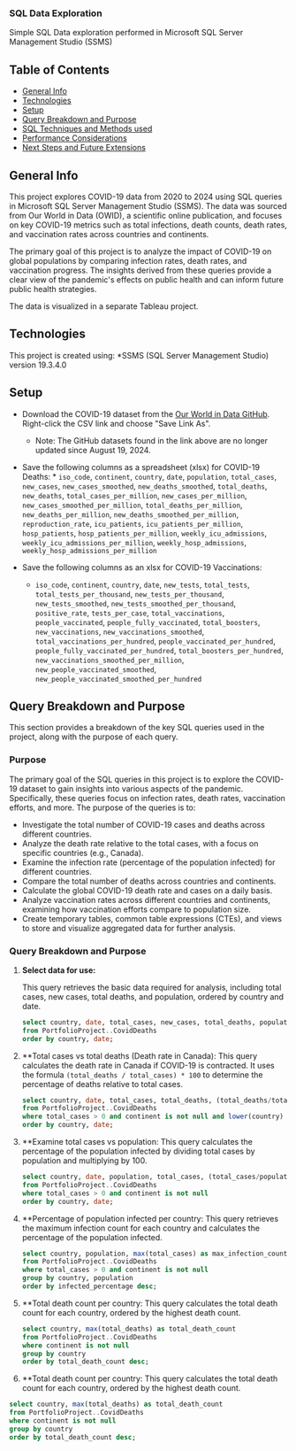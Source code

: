 ### SQL Data Exploration
Simple SQL Data exploration performed in Microsoft SQL Server Management Studio (SSMS)

## Table of Contents
* [General Info](#general-info)
* [Technologies](#technologies)
* [Setup](#setup)
* [Query Breakdown and Purpose](#query-breakdown-and-purpose)
* [SQL Techniques and Methods used](#sql-techniques-and-methods-used)
* [Performance Considerations](#performance-considerations)
* [Next Steps and Future Extensions](#next-steps-and-future-extensions)

## General Info

This project explores COVID-19 data from 2020 to 2024 using SQL queries in Microsoft SQL Server Management Studio (SSMS). The data was sourced from Our World in Data (OWID), a scientific online publication, and focuses on key COVID-19 metrics such as total infections, death counts, death rates, and vaccination rates across countries and continents.

The primary goal of this project is to analyze the impact of COVID-19 on global populations by comparing infection rates, death rates, and vaccination progress. The insights derived from these queries provide a clear view of the pandemic's effects on public health and can inform future public health strategies.

The data is visualized in a separate Tableau project.

## Technologies
This project is created using:
*SSMS (SQL Server Management Studio) version 19.3.4.0

## Setup
* Download the COVID-19 dataset from the [Our World in Data GitHub](https://github.com/owid/covid-19-data?tab=readme-ov-file). Right-click the CSV link and choose "Save Link As".
  * Note: The GitHub datasets found in the link above are no longer updated since August 19, 2024.

* Save the following columns as a spreadsheet (xlsx) for COVID-19 Deaths:
  * 
`iso_code`, `continent`, `country`, `date`, `population`, `total_cases`, `new_cases`, `new_cases_smoothed`, `new_deaths_smoothed`, `total_deaths`, `new_deaths`, `total_cases_per_million`, `new_cases_per_million`, `new_cases_smoothed_per_million`, `total_deaths_per_million`, `new_deaths_per_million`, `new_deaths_smoothed_per_million`, `reproduction_rate`, `icu_patients`, `icu_patients_per_million`, `hosp_patients`, `hosp_patients_per_million`, `weekly_icu_admissions`, `weekly_icu_admissions_per_million`, `weekly_hosp_admissions`, `weekly_hosp_admissions_per_million`

* Save the following columns as an xlsx for COVID-19 Vaccinations:
  * `iso_code`, `continent`, `country`, `date`, `new_tests`, `total_tests`, `total_tests_per_thousand`, `new_tests_per_thousand`, `new_tests_smoothed`, `new_tests_smoothed_per_thousand`, `positive_rate`, `tests_per_case`, `total_vaccinations`, `people_vaccinated`, `people_fully_vaccinated`, `total_boosters`, `new_vaccinations`, `new_vaccinations_smoothed`, `total_vaccinations_per_hundred`, `people_vaccinated_per_hundred`, `people_fully_vaccinated_per_hundred`, `total_boosters_per_hundred`, `new_vaccinations_smoothed_per_million`, `new_people_vaccinated_smoothed`, `new_people_vaccinated_smoothed_per_hundred`

## Query Breakdown and Purpose

This section provides a breakdown of the key SQL queries used in the project, along with the purpose of each query.

### Purpose

The primary goal of the SQL queries in this project is to explore the COVID-19 dataset to gain insights into various aspects of the pandemic. Specifically, these queries focus on infection rates, death rates, vaccination efforts, and more. The purpose of the queries is to:

- Investigate the total number of COVID-19 cases and deaths across different countries.
- Analyze the death rate relative to the total cases, with a focus on specific countries (e.g., Canada).
- Examine the infection rate (percentage of the population infected) for different countries.
- Compare the total number of deaths across countries and continents.
- Calculate the global COVID-19 death rate and cases on a daily basis.
- Analyze vaccination rates across different countries and continents, examining how vaccination efforts compare to population size.
- Create temporary tables, common table expressions (CTEs), and views to store and visualize aggregated data for further analysis.

### Query Breakdown and Purpose

1. **Select data for use:**

   This query retrieves the basic data required for analysis, including total cases, new cases, total deaths, and population, ordered by country and date.

   ```sql
   select country, date, total_cases, new_cases, total_deaths, population
   from PortfolioProject..CovidDeaths
   order by country, date;

2. **Total cases vs total deaths (Death rate in Canada):
   This query calculates the death rate in Canada if COVID-19 is contracted. It uses the formula `(total_deaths / total_cases) * 100` to determine the percentage of deaths relative to total cases.
   ```sql
   select country, date, total_cases, total_deaths, (total_deaths/total_cases)*100 as death_rate
   from PortfolioProject..CovidDeaths
   where total_cases > 0 and continent is not null and lower(country) like ('%canada%')
   order by country, date;

3. **Examine total cases vs population:
   This query calculates the percentage of the population infected by dividing total cases by population and multiplying by 100.
   ```sql
   select country, date, population, total_cases, (total_cases/population)*100 as infected_percentage
   from PortfolioProject..CovidDeaths
   where total_cases > 0 and continent is not null
   order by country, date;
   
4. **Percentage of population infected per country:
   This query retrieves the maximum infection count for each country and calculates the percentage of the population infected.
   ```sql
   select country, population, max(total_cases) as max_infection_count, max((total_cases/population))*100 as infected_percentage
   from PortfolioProject..CovidDeaths
   where total_cases > 0 and continent is not null
   group by country, population
   order by infected_percentage desc;

5. **Total death count per country:
   This query calculates the total death count for each country, ordered by the highest death count.
   ```sql
   select country, max(total_deaths) as total_death_count
   from PortfolioProject..CovidDeaths
   where continent is not null
   group by country
   order by total_death_count desc;

 5. **Total death count per country:
   This query calculates the total death count for each country, ordered by the highest death count.
   ```sql
   select country, max(total_deaths) as total_death_count
   from PortfolioProject..CovidDeaths
   where continent is not null
   group by country
   order by total_death_count desc;
